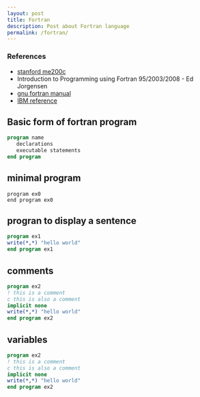 ```yaml
---
layout: post
title: Fortran
description: Post about Fortran language
permalink: /fortran/
---
```


### References
- [stanford me200c](https://web.stanford.edu/class/me200c/tutorial_77)
- Introduction to Programming using Fortran 95/2003/2008 - Ed Jorgensen
- [gnu fortran manual](http://gcc.gnu.org/onlinedocs/gcc-5.3.0/gfortran)
- [IBM reference](https://www.fortran.com/FortranForTheIBM704.pdf)


## Basic form of fortran program

``` fortran
program name
   declarations
   executable statements
end program
```

## minimal program

```
program ex0
end program ex0
```

## progran to display a sentence

``` fortran
program ex1
write(*,*) "hello world"
end program ex1
```

## comments
``` fortran
program ex2
! this is a comment
c this is also a comment
implicit none
write(*,*) "hello world"
end program ex2
```


## variables
``` fortran
program ex2
! this is a comment
c this is also a comment
implicit none
write(*,*) "hello world"
end program ex2
```
